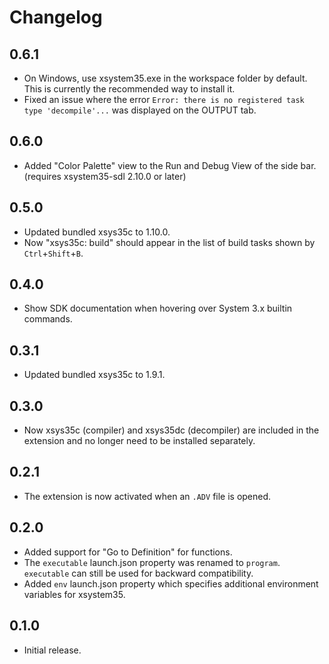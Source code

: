 # Changelog

## 0.6.1
- On Windows, use xsystem35.exe in the workspace folder by default. This is
  currently the recommended way to install it.
- Fixed an issue where the error `Error: there is no registered task type
  'decompile'...` was displayed on the OUTPUT tab.

## 0.6.0
- Added "Color Palette" view to the Run and Debug View of the side bar.
  (requires xsystem35-sdl 2.10.0 or later)

## 0.5.0
- Updated bundled xsys35c to 1.10.0.
- Now "xsys35c: build" should appear in the list of build tasks shown by
  `Ctrl`+`Shift`+`B`.

## 0.4.0
- Show SDK documentation when hovering over System 3.x builtin commands.

## 0.3.1
- Updated bundled xsys35c to 1.9.1.

## 0.3.0
- Now xsys35c (compiler) and xsys35dc (decompiler) are included in the
  extension and no longer need to be installed separately.

## 0.2.1
- The extension is now activated when an `.ADV` file is opened.

## 0.2.0
- Added support for "Go to Definition" for functions.
- The `executable` launch.json property was renamed to `program`. `executable`
  can still be used for backward compatibility.
- Added `env` launch.json property which specifies additional environment
  variables for xsystem35.

## 0.1.0
- Initial release.

